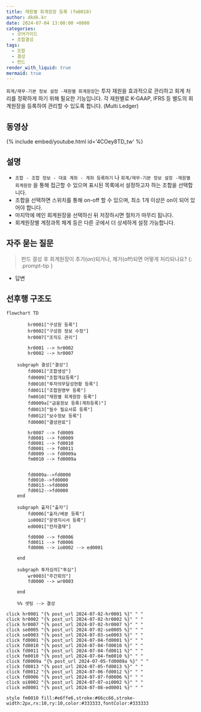 ```yaml
---
title: 재원별 회계원장 등록 (fm0010)
author: dkdk.kr
date: 2024-07-04 13:00:00 +0800
categories:
  - 코어가이드
  - 조합결성
tags:
  - 조합
  - 결성
  - 펀드
render_with_liquid: true
mermaid: true
---
```

`회계/재무-기본 정보 설정 -재원별 회계원장`는 투자 재원을 효과적으로 관리하고 회계 처리를 정확하게 하기 위해 필요한 기능입니다. 각 재원별로 K-GAAP, IFRS 등 별도의 회계원장을 등록하여 관리할 수 있도록 합니다. (Multi Ledger)

## 동영상

{% include embed/youtube.html id='4COey8TD_tw' %}

## 설명

- `조합 - 조합 정보 - 대표 계좌 - 계좌 등록하기` 나 `회계/재무-기본 정보 설정 -재원별 회계원장` 을 통해 접근할 수 있으며 표시된 목록에서 설정하고자 하는 조합을 선택합니다.
- 조합을 선택하면 스위치를 통해 on-off 할 수 있으며, 최소 1개 이상은 on이 되어 있어야 합니다.
- 마지막에 메인 회계원장을 선택하신 뒤 저장하시면 절차가 마무리 됩니다.
- 회계원장별 계정과목 체계 등은 다른 곳에서 더 상세하게 설정 가능합니다.

## 자주 묻는 질문

> 펀드 결성 후 회계원장이 추가(on)되거나, 제거(off)되면 어떻게 처리되나요?
{: .prompt-tip }

- 답변



## 선후행 구조도

```mermaid
flowchart TD

        hr0001["구성원 등록"]
        hr0002["구성원 정보 수정"]
        hr0007["조직도 관리"]

        hr0001 --> hr0002
        hr0002 --> hr0007

    subgraph 결성["결성"]
        fd0001["조합생성"]
        fd0009["조합개요등록"]
        fd0010["투자의무달성현황 등록"]
        fd0011["조합원명부 등록"]
        fm0010["재원별 회계원장 등록"]
        fd0009a["금융정보 등록(계좌등록)"]
        fd0013["필수 필요서류 등록"]
        fd0012["보수정보 등록"]
        fd0000["결성완료"]

        hr0007 --> fd0009
        fd0001 --> fd0009
        fd0001 --> fd0010
        fd0001 --> fd0011 
        fd0009 --> fd0009a 
        fm0010 --> fd0009a


        fd0009a-->fd0000
        fd0010-->fd0000
        fd0013-->fd0000
        fd0012-->fd0000
    end

    subgraph 출자["출자"]
        fd0006["출자/배분 등록"]
        io0002["운영지시서 등록"]
        ed0001["전자결재"]

        fd0000 --> fd0006
        fd0011 --> fd0006
        fd0006 --> io0002 --> ed0001

    end

    subgraph 투자심의["투심"]
        wr0003["주간회의"]
        fd0000 --> wr0003

    end

    %% 셋팅 --> 결성
    
click hr0001 "{% post_url 2024-07-02-hr0001 %}" " "
click hr0002 "{% post_url 2024-07-02-hr0002 %}" " "
click hr0007 "{% post_url 2024-07-02-hr0007 %}" " "
click se0005 "{% post_url 2024-07-02-se0005 %}" " "
click se0003 "{% post_url 2024-07-03-se0003 %}" " "
click fd0001 "{% post_url 2024-07-04-fd0001 %}" " "
click fd0010 "{% post_url 2024-07-04-fd0010 %}" " "
click fd0011 "{% post_url 2024-07-04-fd0011 %}" " "
click fm0010 "{% post_url 2024-07-04-fm0010 %}" " "
click fd0009a "{% post_url 2024-07-05-fd0009a %}" " "
click fd0013 "{% post_url 2024-07-05-fd0013 %}" " "
click fd0012 "{% post_url 2024-07-06-fd0012 %}" " "
click fd0006 "{% post_url 2024-07-07-fd0006 %}" " "
click oi0002 "{% post_url 2024-07-07-oi0002 %}" " "
click ed0001 "{% post_url 2024-07-08-ed0001 %}" " "

style fm0010 fill:#e6ffe6,stroke:#66cc66,stroke-width:2px,rx:10,ry:10,color:#333333,fontColor:#333333
```

